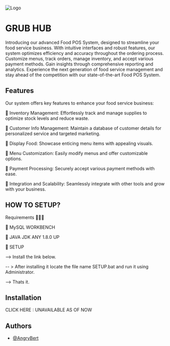 
![Logo](https://uploads-ssl.webflow.com/62aae3a2134cd27204efacc7/62b46100adfdfbc7326c7211_3957701.jpeg)




# GRUB HUB

Introducing our advanced Food POS System, designed to streamline your food service business. With intuitive interfaces and robust features, our system optimizes efficiency and accuracy throughout the ordering process. Customize menus, track orders, manage inventory, and accept various payment methods. Gain insights through comprehensive reporting and analytics. Experience the next generation of food service management and stay ahead of the competition with our state-of-the-art Food POS System.


## Features

Our system offers key features to enhance your food service business:

🫰 Inventory Management: Effortlessly track and manage supplies to optimize stock levels and reduce waste.

🫰 Customer Info Management: Maintain a database of customer details for personalized service and targeted marketing.

🫰 Display Food: Showcase enticing menu items with appealing visuals.

🫰 Menu Customization: Easily modify menus and offer customizable options.

🫰 Payment Processing: Securely accept various payment methods with ease.

🫰 Integration and Scalability: Seamlessly integrate with other tools and grow with your business.
## HOW TO SETUP?

Requirements 👨🏻‍💻

📁 MySQL WORKBENCH

📁 JAVA JDK ANY 1.8.0 UP


🫱 SETUP

--> Install the link below.

-- > After installing it locate the file name SETUP.bat
and run it using Administrator.

--> Thats it.





 
## Installation

CLICK HERE : 
UNAVAILABLE AS OF NOW


    
## Authors

- [@AngryBert](https://github.com/AngryBert09)

